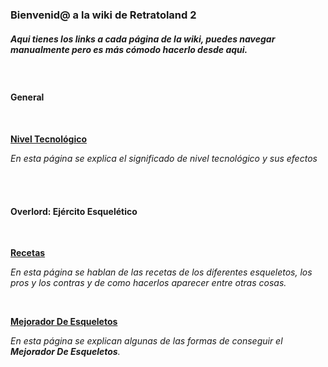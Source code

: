 ### Bienvenid@ a la wiki de Retratoland 2
##### Aqui tienes los links a cada página de la wiki, puedes navegar manualmente pero es más cómodo hacerlo desde aqui.

<br>

#### General

<br>

**[Nivel Tecnológico](https://github.com/OMG67/Retratoland-Wiki/blob/master/general/niveltecnologico.md)**

_En esta página se explica el significado de nivel tecnológico y sus efectos_

<br>
<br>

#### Overlord: Ejército Esquelético

<br>

**[Recetas](https://github.com/OMG67/Retratoland-Wiki/blob/master/overlord/recetas.md)**

_En esta página se hablan de las recetas de los diferentes esqueletos, los pros y los contras y de como hacerlos aparecer entre otras cosas._

<br>

**[Mejorador De Esqueletos](https://github.com/OMG67/Retratoland-Wiki/blob/master/overlord/mejoradoresqueletos.md)**

_En esta página se explican algunas de las formas de conseguir el **Mejorador De Esqueletos**._
